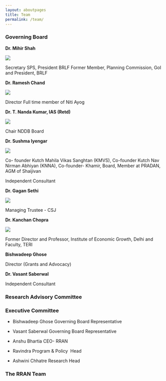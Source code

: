 ```yaml
---
layout: aboutpages
title: Team
permalink: /team/
---
```


### Governing Board
**Dr. Mihir Shah**

<img src="../images/team/Dr_Mihir_Shah.png" class="team-image">

Secretary SPS,
President BRLF
Former Member, 
Planning Commission, 
GoI and President, BRLF

**Dr. Ramesh Chand**

<img src="../images/team/Dr_Ramesh_Chand.png" class="team-image">

Director
Full time member of Niti Ayog

**Dr. T. Nanda Kumar, IAS (Retd)**

<img src="../images/team/Dr_T_Nanda_Kumar.png" class="team-image">

Chair NDDB Board

**Dr. Sushma Iyengar**

<img src="../images/team/Sushma_Iyengar.png" class="team-image">

Co- founder Kutch Mahila Vikas Sanghtan (KMVS), Co-founder Kutch Nav Nirman Abhiyan (KNNA), Co-founder- Khamir, Board, Member at PRADAN, AGM of Shaijivan

Independent Consultant

**Dr. Gagan Sethi**

<img src="../images/team/Dr_Gagan_Sethi.png" class="team-image">

Managing Trustee - CSJ

**Dr. Kanchan Chopra**

<img src="../images/team/Kanchan_Chopra.jpg" class="team-image">

Former Director and Professor, Institute of Economic Growth, Delhi and Faculty, TERI

**Bishwadeep Ghose**

Director (Grants and Advocacy)

**Dr. Vasant Saberwal**

Independent Consultant


### Research Advisory Committee


### Executive Committee
* Bishwadeep Ghose Governing Board Representative 

* Vasant Saberwal Governing Board Representative 

* Anshu Bhartia CEO- RRAN 

* Ravindra Program & Policy  Head 

* Ashwini Chhatre Research Head


### The RRAN Team
